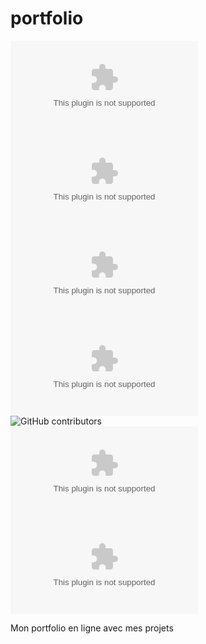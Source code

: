 # portfolio

![GitHub contributors](https://img.shields.io/github/contributors/Niskko/niskko.github.com?color=88d7ff&label=Contributors&style=plastic) <br/>
![GitHub contributors](https://img.shields.io/github/languages/top/Niskko/niskko.github.com?color=88d7ff&style=plastic) <br/>
![GitHub contributors](https://img.shields.io/github/languages/count/Niskko/niskko.github.com?color=88d7ff&style=plastic) <br/>
![GitHub contributors](https://img.shields.io/github/manifest-json/v/Niskko/niskko.github.com?color=88d7ff&style=plastic) <br/>
![GitHub contributors](https://img.shields.io/github/downloads/Niskko/niskko.github.com/total?color=88d7ff&style=plastic) <br/>
![GitHub contributors](https://img.shields.io/github/repo-size/Niskko/niskko.github.com?color=88d7ff&style=plastic) <br/>
![GitHub contributors](https://img.shields.io/github/last-commit/Niskko/niskko.github.com?color=88d7ff&style=plastic)

Mon portfolio en ligne avec mes projets
